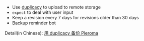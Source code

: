 - Use [duplicacy](https://duplicacy.com/) to upload to remote storage
- `expect` to deal with user input
- Keep a revision every 7 days for revisions older than 30 days
- Backup reminder bot

Detail(in Chinese): [用 duplicacy 备份 Pleroma](https://seviche.cc/2023-01-22-backup/)
